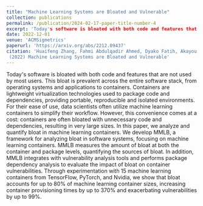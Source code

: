 ```yaml
---
title: "Machine Learning Systems are Bloated and Vulnerable"
collection: publications
permalink: /publication/2024-02-17-paper-title-number-4
excerpt: 'Today's software is bloated with both code and features that are not used by most users.'
date: 2022-12-01
venue: 'ACMSigmetrics'
paperurl: 'https://arxiv.org/abs/2212.09437'
citation: 'Huaifeng Zhang, Fahmi Abdulqadir Ahmed, Dyako Fatih, Akayou Kitessa, Mohannad Alhanahnah, Philipp Leitner, Ahmed Ali-Eldin
 (2022) Machine Learning Systems are Bloated and Vulnerable'
---
```


Today's software is bloated with both code and features that are not used by most users. This bloat is prevalent across the entire software stack, from operating systems and applications to containers. Containers are lightweight virtualization technologies used to package code and dependencies, providing portable, reproducible and isolated environments. For their ease of use, data scientists often utilize machine learning containers to simplify their workflow. However, this convenience comes at a cost: containers are often bloated with unnecessary code and dependencies, resulting in very large sizes. In this paper, we analyze and quantify bloat in machine learning containers. We develop MMLB, a framework for analyzing bloat in software systems, focusing on machine learning containers. MMLB measures the amount of bloat at both the container and package levels, quantifying the sources of bloat. In addition, MMLB integrates with vulnerability analysis tools and performs package dependency analysis to evaluate the impact of bloat on container vulnerabilities. Through experimentation with 15 machine learning containers from TensorFlow, PyTorch, and Nvidia, we show that bloat accounts for up to 80% of machine learning container sizes, increasing container provisioning times by up to 370% and exacerbating vulnerabilities by up to 99%.
